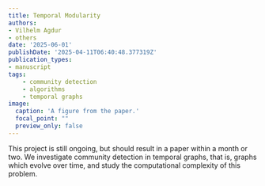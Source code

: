 ```yaml
---
title: Temporal Modularity
authors:
- Vilhelm Agdur
- others
date: '2025-06-01'
publishDate: '2025-04-11T06:40:48.377319Z'
publication_types:
- manuscript
tags:
    - community detection
    - algorithms
    - temporal graphs
image:
  caption: 'A figure from the paper.'
  focal_point: ""
  preview_only: false
---
```


This project is still ongoing, but should result in a paper within a month or two. We investigate community detection in temporal graphs, that is, graphs which evolve over time, and study the computational complexity of this problem.
